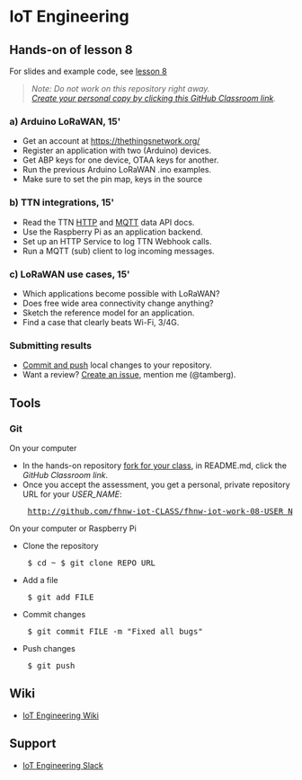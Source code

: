 # IoT Engineering
## Hands-on of lesson 8
For slides and example code, see [lesson 8](../../../fhnw-iot/blob/master/08/README.md)

> *Note: Do not work on this repository right away.*<br/>
> *[Create your personal copy by clicking this GitHub Classroom link](https://classroom.github.com/a/hEH5YwOO).*

### a) Arduino LoRaWAN, 15'
* Get an account at https://thethingsnetwork.org/
* Register an application with two (Arduino) devices.
* Get ABP keys for one device, OTAA keys for another.
* Run the previous Arduino LoRaWAN .ino examples.
* Make sure to set the pin map, keys in the source

### b) TTN integrations, 15'
* Read the TTN [HTTP](https://www.thethingsnetwork.org/docs/applications/http/) and [MQTT](https://www.thethingsnetwork.org/docs/applications/mqtt/api.html) data API docs.
* Use the Raspberry Pi as an application backend.
* Set up an HTTP Service to log TTN Webhook calls.
* Run a MQTT (sub) client to log incoming messages.

### c) LoRaWAN use cases, 15'
* Which applications become possible with LoRaWAN?
* Does free wide area connectivity change anything?
* Sketch the reference model for an application.
* Find a case that clearly beats Wi-Fi, 3/4G.

### Submitting results
* [Commit and push](#git) local changes to your repository.
* Want a review? [Create an issue](../../issues/new), mention me (@tamberg).

## Tools
### Git
On your computer
* In the hands-on repository [fork for your class](../../network/members), in README.md, click the _GitHub Classroom link_.
* Once you accept the assessment, you get a personal, private repository URL for your _USER_NAME_:<pre>
http://github.com/fhnw-iot-CLASS/fhnw-iot-work-08-USER_NAME</pre>

On your computer or Raspberry Pi
* Clone the repository<pre>
    $ cd ~
    $ git clone REPO_URL</pre>
* Add a file<pre>
    $ git add FILE</pre>
* Commit changes<pre>
    $ git commit FILE -m "Fixed all bugs"</pre>
* Push changes<pre>
    $ git push</pre>

## Wiki
- [IoT Engineering Wiki](https://github.com/tamberg/fhnw-iot/wiki)

## Support
- [IoT Engineering Slack](https://fhnw-iot.slack.com/)
